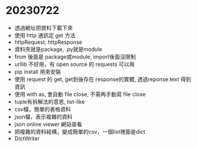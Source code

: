 # 20230722
- 透過網址把資料下載下來
- 使用 http 通訊定 get 方法
- httpRequest, httpResponse
- 資料夾就是package, .py就是module
- from 後面是 package或module, import後面沒限制
- urllib 不好用，有 open source 的 requests 可以用
- pip install 用來安裝
- 使用 request 的 get, get到後存在 response的實體, 透過reponse.text 得到資訊
- 使用 with as, 會自動 file close, 不需再手動寫 file close
- tuple有拆解法的意思, list-like
- csv檔，簡單的表格資料
- json檔，表示複雜的資料
- json online viewer 網站查看
- 把複雜的資料結構，變成簡單的csv，一個list裡面是dict
- DictWriter